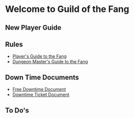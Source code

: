 # Welcome to Guild of the Fang

## New Player Guide

## Rules
* [Player's Guide to the Fang](https://jtrinh3.github.io/Guild-of-the-Fangs-Documents/Players%20Guide/)
* [Dungeon Master's Guide to the Fang](https://jtrinh3.github.io/Guild-of-the-Fangs-Documents/DMs%20Guide/)

## Down Time Documents
* [Free Downtime Document](https://jtrinh3.github.io/Guild-of-the-Fangs-Documents/downtime%20documents/free%20downtime%20document/)
* [Downtime Ticket Document](https://jtrinh3.github.io/Guild-of-the-Fangs-Documents/downtime%20documents/downtime%20ticket%20document/)

## To Do's
